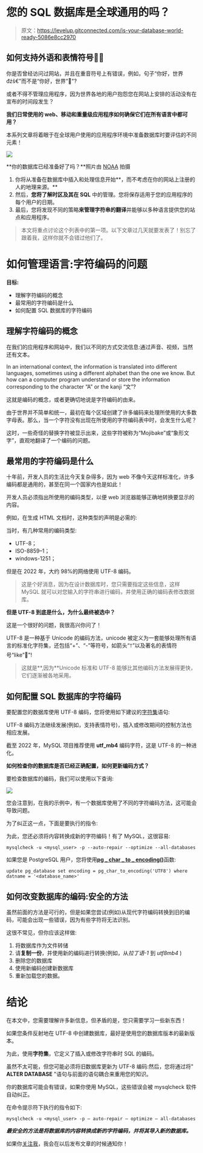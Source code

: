 # 您的 SQL 数据库是全球通用的吗？

> 原文：<https://levelup.gitconnected.com/is-your-database-world-ready-5086e8cc2970>

## 如何支持外语和表情符号🚀✨

你是否曾经访问过网站，并且在重音符号上有错误，例如，句子“你好，世界đźš€”而不是“你好，世界”🚀"?

或者不得不管理应用程序，因为世界各地的用户抱怨您在网站上安排的活动没有在宣布的时间段发生？

**我们日常使用的 web、移动和重量级应用程序如何确保它们在所有语言中都可用？**

本系列文章将着眼于在全球用户使用的应用程序环境中准备数据库时要评估的不同元素！

![](img/0550f2150bd559cdaa1355e38754352e.png)

**你的数据库已经准备好了吗？**照片由 [NOAA](https://unsplash.com/@noaa?utm_source=medium&utm_medium=referral) 拍摄

1.  你将从准备在数据库中插入和处理信息开始**，而不考虑在你的网站上注册的人的地理来源。**
2.  然后，**您将了解时区及其在 SQL** 中的管理。您将保存适用于您的应用程序的每个用户的日期。
3.  最后，您将发现不同的策略**来管理字符串的翻译**并能够以多种语言提供您的站点和应用程序。

> 本文将重点讨论这个列表中的第一项。以下文章过几天就要发表了！别忘了跟着我，这样你就不会错过他们了。

# 如何管理语言:字符编码的问题

**目标:**

*   理解字符编码的概念
*   最常用的字符编码是什么
*   如何配置 SQL 数据库的字符编码

## 理解字符编码的概念

在我们的应用程序和网站中，我们以不同的方式交流信息:通过声音、视频，当然还有文本。

In an international context, the information is translated into different languages, sometimes using a different alphabet than the one we know.
But how can a computer program understand or store the information corresponding to the character “A” or the kanji “文”?

这就是编码的概念，或者更确切地说是字符编码的由来。

由于世界并不简单和统一，最初在每个区域创建了许多编码来处理所使用的大多数字母表。那么，当一个字符没有出现在所使用的字符编码表中时，会发生什么呢？

这时，一些奇怪的替换字符被显示出来，这些字符被称为“Mojibake”或“象形文字”，直观地翻译了一个编码的问题。

## 最常用的字符编码是什么

十年前，开发人员的生活比今天复杂得多，因为 web 不像今天这样标准化，许多编码都是通用的，甚至在同一个国家内也是如此！

开发人员必须指出所使用的编码类型，以便 web 浏览器能够正确地转换要显示的内容。

例如，在生成 HTML 文档时，这种类型的声明是必需的:

当时，有几种常用的编码类型:

*   UTF-8；
*   ISO-8859–1；
*   windows-1251；

但是在 2022 年，大约 98%的网络使用 UTF-8 编码。

> 这是个好消息，因为在设计数据库时，您只需要指定这些信息，这样 MySQL 就可以对您输入的字符串进行编码，并使用正确的编码表修改数据库。

**但是 UTF-8 到底是什么，为什么最终被选中？**

这是一个很好的问题，我很高兴你问了！

UTF-8 是一种基于 Unicode 的编码方法，unicode 被定义为一套能够处理所有语言的标准化字符集，还包括“+”、“-”等符号，如箭头“🡑”以及著名的表情符号“like”🤪"!

> 这就是**,因为**Unicode 标准和 UTF-8 能够比其他编码方法发展得更快，它们逐渐被各地采用。

## 如何配置 SQL 数据库的字符编码

要配置您的数据库使用 UTF-8 编码，您将使用如下建议的[字符集](https://dev.mysql.com/doc/refman/8.0/en/charset-table.html)语句:

UTF-8 编码方法继续发展(例如，支持表情符号)，插入或修改期间的控制方法也相应发展。

截至 2022 年，MySQL 项目推荐使用 **utf_mb4** 编码字符，这是 UTF-8 的一种进化。

**如何检查你的数据库是否已经正确配置，如何更新编码方式？**

要检查数据库的编码，我们可以使用以下查询:

![](img/e1bc72cb07ddae52c44404303741cc72.png)

您会注意到，在我的示例中，有一个数据库使用了不同的字符编码方法，这可能会导致问题。

为了纠正这一点，下面是要执行的指令:

为此，您还必须将内容转换成新的字符编码！有了 MySQL，这很容易:

```
mysqlcheck -u <mysql_user> -p --auto-repair --optimize --all-databases
```

如果您是 PostgreSQL 用户，您将使用[**pg _ char _ to _ encoding()**](https://pgpedia.info/p/pg_encoding_to_char.html)函数:

```
update pg_database set encoding = pg_char_to_encoding('UTF8') where datname = '<database_name>'
```

## 如何改变数据库的编码:安全的方法

虽然前面的方法是可行的，但是如果您尝试(例如)从现代字符编码转换到旧的编码，可能会出现一些错误，因为有些字符将无法识别。

这很不常见，但你应该这样做:

1.  将数据库作为文件转储
2.  请**复制一份**，并使用新的编码进行转换(例如，从*拉丁语-1* 到 *utf8mb4* )
3.  删除您的数据库
4.  使用新编码创建新数据库
5.  重新加载您的数据。

# 结论

在本文中，您需要理解许多新信息，但矛盾的是，您只需要学习一些新东西！

如果您条件反射地在 UTF-8 中创建数据库，最好是使用您的数据库版本的最新版本。

为此，使用**字符集**，它定义了插入或修改字符串时 SQL 的编码。

虽然不太可能，但您可能必须将旧数据库更新为 UTF-8 编码:然后，您将通过将" **ALTER DATABASE** "语句与前面的语句耦合来重用您的知识。

你的数据库可能会有错误，如果你使用 MySQL，这些错误会被 mysqlcheck 软件自动纠正。

在命令提示符下执行的指令如下:

```
mysqlcheck -u <mysql_user> -p — auto-repair — optimize — all-databases
```

***最安全的方法是将数据库的内容转换成新的字符编码，并将其导入新的数据库。***

如果你[关注我](https://medium.com/@dataforeveryone)，我会在以后发布文章的时候通知你！